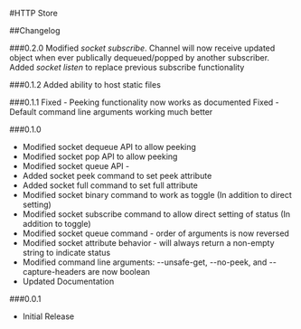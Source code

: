 #HTTP Store

##Changelog

###0.2.0
    Modified _socket subscribe_. Channel will now receive updated object when ever publically dequeued/popped by another subscriber.
    Added _socket listen_ to replace previous subscribe functionality

###0.1.2
    Added ability to host static files

###0.1.1
    Fixed - Peeking functionality now works as documented
    Fixed - Default command line arguments working much better

###0.1.0

 + Modified socket dequeue API to allow peeking
 + Modified socket pop API to allow peeking
 + Modified socket queue API -
 + Added socket peek command to set peek attribute
 + Added socket full command to set full attribute
 + Modified socket binary command to work as toggle
    (In addition to direct setting)
 + Modified socket subscribe command to allow direct setting of status
    (In addition to toggle)
 + Modified socket queue command - order of arguments is now reversed
 + Modified socket attribute behavior - will always return a non-empty string to indicate status
 + Modified command line arguments: --unsafe-get, --no-peek, and --capture-headers are now boolean
 + Updated Documentation


###0.0.1

 - Initial Release
